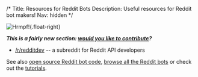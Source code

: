 /*
Title: Resources for Reddit Bots
Description: Useful resources for Reddit bot makers!
Nav: hidden
*/

![Hrmpf!](/content/images/illustrations/taste.jpg){.float-right}

***This is a fairly new section: [would you like to contribute](https://github.com/botwiki/botwiki.org)?***

- [/r/redditdev](https://www.reddit.com/r/redditdev) -- a subreddit for Reddit API developers

See also [open source Reddit bot code](/tag/reddit+opensource), [browse all the Reddit bots](/bots/redditbots) or check out the [tutorials](/tutorials/redditbots).